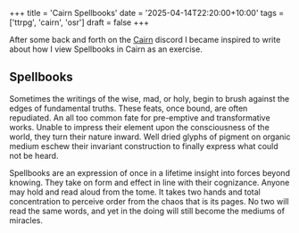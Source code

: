 +++
title = 'Cairn Spellbooks'
date = '2025-04-14T22:20:00+10:00'
tags = ['ttrpg', 'cairn', 'osr']
draft = false
+++

After some back and forth on the [Cairn](https://cairnrpg.com/) discord I became inspired to write about how I view Spellbooks in Cairn as an exercise.

## Spellbooks

Sometimes the writings of the wise, mad, or holy, begin to brush against the edges of fundamental truths. These feats, once bound, are often repudiated. An all too common fate for pre-emptive and transformative works. Unable to impress their element upon the consciousness of the world, they turn their nature inward. Well dried glyphs of pigment on organic medium eschew their invariant construction to finally express what could not be heard.

Spellbooks are an expression of once in a lifetime insight into forces beyond knowing. They take on form and effect in line with their cognizance. Anyone may hold and read aloud from the tome. It takes two hands and total concentration to perceive order from the chaos that is its pages. No two will read the same words, and yet in the doing will still become the mediums of miracles.

